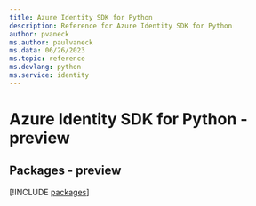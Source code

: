 ```yaml
---
title: Azure Identity SDK for Python
description: Reference for Azure Identity SDK for Python
author: pvaneck
ms.author: paulvaneck
ms.data: 06/26/2023
ms.topic: reference
ms.devlang: python
ms.service: identity
---
```

# Azure Identity SDK for Python - preview
## Packages - preview
[!INCLUDE [packages](identity-index.md)]
